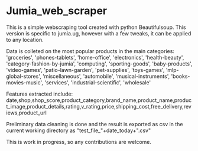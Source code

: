 # Jumia_web_scraper
This is a simple webscraping tool created with python Beautifulsoup.
This version is specific to jumia.ug, however with a few tweaks, it can
be applied to any location.

Data is colleted on the most popular products in the main categories:
'groceries', 'phones-tablets', 'home-office', 'electronics', 'health-beauty',
'category-fashion-by-jumia', 'computing', 'sporting-goods', 'baby-products',
'video-games', 'patio-lawn-garden', 'pet-supplies', 'toys-games', 'mlp-global-stores',
'miscellaneous', 'automobile', 'musical-instruments', 'books-movies-music', 
'services', 'industrial-scientific', 'wholesale'

Features extracted include:
date,shop,shop_score,product_category,brand_name,product_name,product_image,product_details,rating,v_rating,price,shipping_cost,free_delivery,reviews,product_url

Preliminary data cleaning is done and the result is exported as csv in the current working directory as "test_file_"+date_today+".csv"

This is work in progress, so any contributions are welcome.
